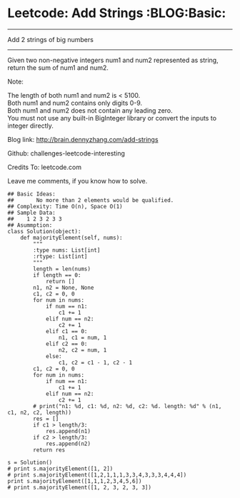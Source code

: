 # Leetcode: Add Strings     :BLOG:Basic:


---

Add 2 strings of big numbers  

---

Given two non-negative integers num1 and num2 represented as string, return the sum of num1 and num2.  

Note:  

The length of both num1 and num2 is < 5100.  
Both num1 and num2 contains only digits 0-9.  
Both num1 and num2 does not contain any leading zero.  
You must not use any built-in BigInteger library or convert the inputs to integer directly.  

Blog link: <http://brain.dennyzhang.com/add-strings>  

Github: challenges-leetcode-interesting  

Credits To: leetcode.com  

Leave me comments, if you know how to solve.  

    ## Basic Ideas:
    ##       No more than 2 elements would be qualified.
    ## Complexity: Time O(n), Space O(1)
    ## Sample Data:
    ##    1 2 3 2 3 3
    ## Asummption:
    class Solution(object):
        def majorityElement(self, nums):
            """
            :type nums: List[int]
            :rtype: List[int]
            """
            length = len(nums)
            if length == 0:
                return []
            n1, n2 = None, None
            c1, c2 = 0, 0
            for num in nums:
                if num == n1:
                    c1 += 1
                elif num == n2:
                    c2 += 1
                elif c1 == 0:
                    n1, c1 = num, 1
                elif c2 == 0:
                    n2, c2 = num, 1
                else:
                    c1, c2 = c1 - 1, c2 - 1
            c1, c2 = 0, 0
            for num in nums:
                if num == n1:
                    c1 += 1
                elif num == n2:
                    c2 += 1
            # print("n1: %d, c1: %d, n2: %d, c2: %d. length: %d" % (n1, c1, n2, c2, length))
            res = []
            if c1 > length/3:
                res.append(n1)
            if c2 > length/3:
                res.append(n2)
            return res
    
    s = Solution()
    # print s.majorityElement([1, 2])
    # print s.majorityElement([1,2,1,1,1,3,3,4,3,3,3,4,4,4])
    print s.majorityElement([1,1,1,2,3,4,5,6])
    # print s.majorityElement([1, 2, 3, 2, 3, 3])